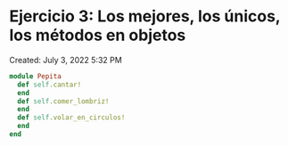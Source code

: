 # Ejercicio 3: Los mejores, los únicos, los métodos en objetos

Created: July 3, 2022 5:32 PM

```ruby
module Pepita
  def self.cantar!
  end
  def self.comer_lombriz!
  end
  def self.volar_en_circulos!
  end
end
```